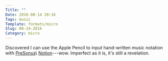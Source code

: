 ```yaml
---
Title: ""
Date: 2016-08-14 20:16
Tags: music
Template: formats/micro
Slug: 08-14-2016
Category: micro
---
```


Discovered I can use the Apple Pencil to input hand-written music notation with [PreSonus]\ [Notion]---wow. Imperfect as it is, it's still a revelation.

[PreSonus]: http://www.presonus.com
[Notion]: http://www.presonus.com/products/Notion-for-iOS
